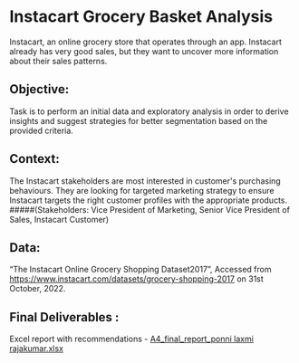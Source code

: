 # Instacart Grocery Basket Analysis
  Instacart, an online grocery store that operates through an app. Instacart already has very good sales, but they want to uncover more information about their sales patterns.
## Objective:
 Task is to perform an initial data and exploratory analysis in order to derive insights and suggest strategies for better segmentation based on the provided criteria.
## Context:
The Instacart stakeholders are most interested in customer's purchasing behaviours. They are looking for targeted marketing strategy to ensure Instacart targets the right customer profiles with the appropriate products.
#####(Stakeholders: Vice President of Marketing, Senior Vice President of Sales, Instacart Customer)
## Data:
“The Instacart Online Grocery Shopping Dataset2017”, Accessed from https://www.instacart.com/datasets/grocery-shopping-2017 on 31st October, 2022.
## Final Deliverables :
Excel report with recommendations - [A4_final_report_ponni laxmi rajakumar.xlsx](https://github.com/PonniLaxmi/PonniLaxmi-Python/files/10438711/A4_final_report_ponni.laxmi.rajakumar.xlsx)
